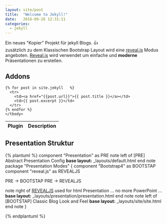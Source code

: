 ```yaml
---
layout: site/post
title:  "Welcome to Jekyll!"
date:   2016-09-26 12:31:11
categories:
  - jekyll
---
```


 Ein neues "Kopier" Projekt für jekyll Blogs. :+1:   
 zusätzlich zu dem Klassischen Bootstrap Layout wird eine [reveal.js][revealjs] Modus angeboten.
 [Reveal.js][revealjs] wird verwendet um einfache und __moderne__ Präsentationen zu erstellen.

## Addons

<table class="table table-striped">
    <thead>
      <tr>
        <th>Plugin</th>
        <th>Description</th>
      </tr>
    </thead>
    <tbody>


    {% for post in site.jekyll   %}    
      <tr>
        <td><a href="{{post.url}}">{{ post.title }}</a></td>
        <td>{{ post.excerpt }}</td>
      </tr>
    {% endfor %}
    </tbody>
  </table>


## Presentation Struktur
{% plantuml %}
 component "Presentation" as PRE
 note left of [PRE]
   Abstract Presentation Config
   <b>base layout:</b> _layouts/default.html
 end note
package "Presentation Modes" {
  component "Bootstrap4" as BOOTSTAP
  component "reveal.js" as REVEALJS

  PRE -> BOOTSTAP
  PRE -> REVEALJS

  note right of [REVEALJS]
    used for html Presentation ...
    no more PowerPoint ...
    <b>base layout:</b> _layouts/presentation/presentation.html
  end note
  note left of [BOOTSTAP]
    Classic Blog Look and Feel
    <b>base layout:</b> _layouts/site/site.html
  end note
}

{% endplantuml %}

[revealjs]:https://github.com/hakimel/reveal.js
